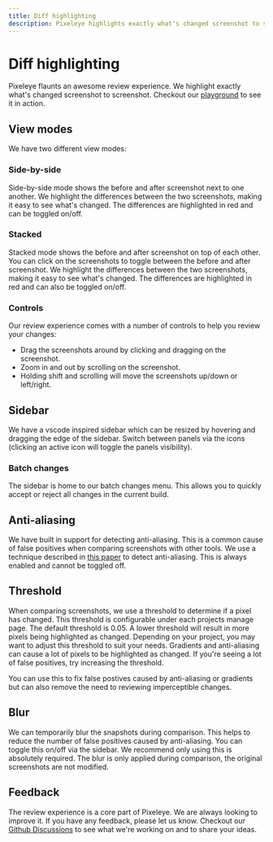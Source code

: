 ```yaml
---
title: Diff highlighting
description: Pixeleye highlights exactly what's changed screenshot to screenshot. We offer multiple different views allow you to easily review your changes.
---
```


# Diff highlighting

Pixeleye flaunts an awesome review experience. We highlight exactly what's changed screenshot to screenshot. Checkout our [playground](https://pixeleye.io/playground) to see it in action.

## View modes

We have two different view modes:

### Side-by-side

Side-by-side mode shows the before and after screenshot next to one another. We highlight the differences between the two screenshots, making it easy to see what's changed. The differences are highlighted in red and can be toggled on/off.

### Stacked

Stacked mode shows the before and after screenshot on top of each other. You can click on the screenshots to toggle between the before and after screenshot. We highlight the differences between the two screenshots, making it easy to see what's changed. The differences are highlighted in red and can also be toggled on/off.

### Controls

Our review experience comes with a number of controls to help you review your changes:

- Drag the screenshots around by clicking and dragging on the screenshot.
- Zoom in and out by scrolling on the screenshot.
- Holding shift and scrolling will move the screenshots up/down or left/right.

## Sidebar

We have a vscode inspired sidebar which can be resized by hovering and dragging the edge of the sidebar. Switch between panels via the icons (clicking an active icon will toggle the panels visibility).

### Batch changes

The sidebar is home to our batch changes menu. This allows you to quickly accept or reject all changes in the current build.

## Anti-aliasing

We have built in support for detecting anti-aliasing. This is a common cause of false positives when comparing screenshots with other tools. We use a technique described in [this paper](https://www.researchgate.net/publication/234126755_Anti-aliased_Pixel_and_Intensity_Slope_Detector) to detect anti-aliasing. This is always enabled and cannot be toggled off.

## Threshold

When comparing screenshots, we use a threshold to determine if a pixel has changed. This threshold is configurable under each projects manage page. The default threshold is 0.05. A lower threshold will result in more pixels being highlighted as changed. Depending on your project, you may want to adjust this threshold to suit your needs. Gradients and anti-aliasing can cause a lot of pixels to be highlighted as changed. If you're seeing a lot of false positives, try increasing the threshold.

You can use this to fix false postives caused by anti-aliasing or gradients but can also remove the need to reviewing imperceptible changes.

## Blur

We can temporarily blur the snapshots during comparison. This helps to reduce the number of false positives caused by anti-aliasing. You can toggle this on/off via the sidebar. We recommend only using this is absolutely required. The blur is only applied during comparison, the original screenshots are not modified.

## Feedback

The review experience is a core part of Pixeleye. We are always looking to improve it. If you have any feedback, please let us know. Checkout our [Github Discussions](https://github.com/pixeleye-io/pixeleye/discussions) to see what we're working on and to share your ideas.
